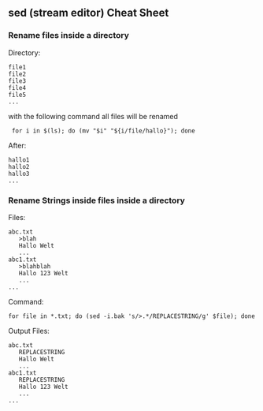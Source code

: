 ## sed (stream editor) Cheat Sheet

### Rename files inside a directory
Directory:
```
file1
file2
file3
file4
file5
...
```
with the following command all files will be renamed
```
 for i in $(ls); do (mv "$i" "${i/file/hallo}"); done
```
After:
```
hallo1
hallo2
hallo3
...
```

### Rename Strings inside files inside a directory
Files:
```
abc.txt
   >blah
   Hallo Welt
   ...
abc1.txt
   >blahblah
   Hallo 123 Welt
   ...
...
```
Command:
```
for file in *.txt; do (sed -i.bak 's/>.*/REPLACESTRING/g' $file); done
```
Output Files:
```
abc.txt
   REPLACESTRING
   Hallo Welt
   ...
abc1.txt
   REPLACESTRING
   Hallo 123 Welt
   ...
...
```
